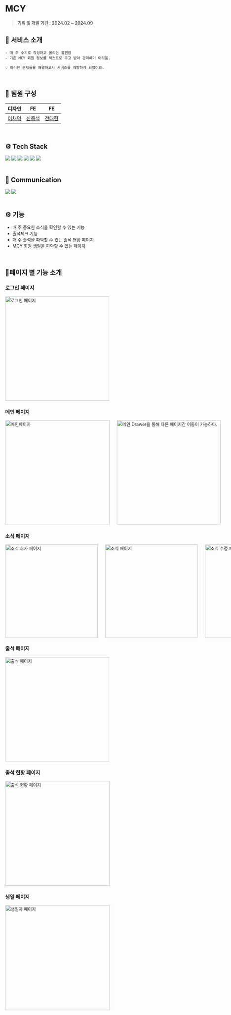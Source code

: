 # MCY

> **기획 및 개발 기간 : 2024.02 ~ 2024.09**

## 🔎 서비스 소개

```
- 매 주 수기로 작성하고 올리는 불편함
- 기존 MCY 회원 정보를 텍스트로 주고 받아 관리하기 어려움.

💡 이러한 문제들을 해결하고자 서비스를 개발하게 되었어요.
```

<br/>

## 👏 팀원 구성

|                    디자인                    |                  FE                   |                  FE                  |
| :------------------------------------------: | :-----------------------------------: | :----------------------------------: |
| [이채영](https://www.instagram.com/chae_il1) | [신중석](https://github.com/Dony0720) | [전대현](https://github.com/DHyeonJ) |

<br>

## ⚙️ Tech Stack

<div align="left">
<img src="https://img.shields.io/badge/React-61DAFB?style=for-the-badge&logo=react&logoColor=white">
<img src="https://img.shields.io/badge/styled--components-DB7093?style=for-the-badge&amp;logo=styled-components&amp;logoColor=white"/>
<img src="https://img.shields.io/badge/mui-007FFF?style=for-the-badge&amp;logo=mui&amp;logoColor=white"/>
<img src="https://img.shields.io/badge/firebase-DD2C00?style=for-the-badge&amp;logo=firebase&amp;logoColor=white"/>
<img src="https://img.shields.io/badge/pwa-5A0FC8?style=for-the-badge&amp;logo=pwa&amp;logoColor=white"/>
<img src="https://img.shields.io/badge/Emotion-F98012?style=for-the-badge&amp;logo=Emotion&amp;logoColor=white"/>
  
<br/>
<br/>

## 🍃 Communication

<img src="https://img.shields.io/badge/Figma-f24e1e?style=for-the-badge&logo=figma&logoColor=white">
<img src="https://img.shields.io/badge/github-181717?style=for-the-badge&logo=github&logoColor=white">

</div>

<br/>

## ⚙️ 기능

- 매 주 중요한 소식을 확인할 수 있는 기능
- 출석체크 기능
- 매 주 출석을 파악할 수 있는 출석 현황 페이지
- MCY 회원 생일을 파악할 수 있는 페이지

<br/>

## 🏅페이지 별 기능 소개

<h3> 로그인 페이지 </h3>

<img width="337" alt="로그인 페이지" src="https://github.com/user-attachments/assets/7dfe93ff-89fe-4c51-a6d6-c6528555a25c" />

<h3> 메인 페이지 </h3>

<div style="display:flex; gap:24px;">
    <img width="338" alt="메인페이지" src="https://github.com/user-attachments/assets/b5773db7-985d-4320-9141-2dfd94425aff" />
    <img width="336" alt="메인 Drawer을 통해 다른 페이지간 이동이 가능하다." src="https://github.com/user-attachments/assets/1d82b1d3-82b6-41d4-a8b7-9acd8334cb64" />
</div>

<h3> 소식 페이지 </h3>

<div style="display:flex; gap:24px;">
  <img width="300" alt="소식 추가 페이지" src="https://github.com/user-attachments/assets/d49f1365-f6b4-4a55-939e-db5a16a2bcee" />
  <img width="300" alt="소식 페이지" src="https://github.com/user-attachments/assets/6f3d8dc8-7b84-4877-a23a-c4fe67f4739a" />
  <img width="300" alt="소식 수정 페이지" src="https://github.com/user-attachments/assets/990f5db8-c578-45af-869c-518eece15aa1" />
</div>

<h3> 출석 페이지 </h3>

<img width="337" alt="출석 페이지" src="https://github.com/user-attachments/assets/660d8047-5b3b-4f83-98fc-e12dc1641577" />


<h3> 출석 현황 페이지 </h3>

<img width="338" alt="출석 현황 페이지" src="https://github.com/user-attachments/assets/58b93737-dc5f-4d66-9f2b-765fe3252413" />

    
<h3> 생일 페이지 </h3>

<img width="339" alt="생일자 페이지" src="https://github.com/user-attachments/assets/6f84df34-f11a-4281-922f-9e02fb20eb15" />

